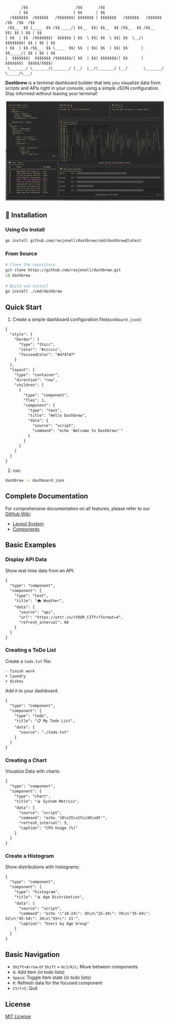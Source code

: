 ```
       /$$                     /$$       /$$                                        
      | $$                    | $$      | $$                                        
  /$$$$$$$  /$$$$$$   /$$$$$$$| $$$$$$$ | $$$$$$$   /$$$$$$   /$$$$$$  /$$  /$$  /$$
 /$$__  $$ |____  $$ /$$_____/| $$__  $$| $$__  $$ /$$__  $$ /$$__  $$| $$ | $$ | $$
| $$  | $$  /$$$$$$$|  $$$$$$ | $$  \ $$| $$  \ $$| $$  \__/| $$$$$$$$| $$ | $$ | $$
| $$  | $$ /$$__  $$ \____  $$| $$  | $$| $$  | $$| $$      | $$_____/| $$ | $$ | $$
|  $$$$$$$|  $$$$$$$ /$$$$$$$/| $$  | $$| $$$$$$$/| $$      |  $$$$$$$|  $$$$$/$$$$/
 \_______/ \_______/|_______/ |__/  |__/|_______/ |__/       \_______/ \_____/\___/ 
```

**Dashbrew** is a terminal dashboard builder that lets you visualize data from scripts and APIs right in your console, using a simple JSON configuration. Stay informed without leaving your terminal!

![screenshot](./screen.gif)

## 🚀 Installation

### Using Go Install

```bash
go install github.com/rasjonell/dashbrew/cmd/dashbrew@latest
```

### From Source

```bash
# Clone the repository
git clone https://github.com/rasjonell/dashbrew.git
cd dashbrew

# Build and install
go install ./cmd/dashbrew
```

## Quick Start

1. Create a simple dashboard configuration file(`dashboard.json`):
```jsonc
{
  "style": {
    "border": {
      "type": "thicc",
      "color": "#cccccc",
      "focusedColor": "#474747"
    }
  },
  "layout": {
    "type": "container",
    "direction": "row",
    "children": [
      {
        "type": "component",
        "flex": 1,
        "component": {
          "type": "text",
          "title": "Hello Dashbrew",
          "data": {
            "source": "script",
            "command": "echo 'Welcome to Dashbrew!'"
          }
        }
      }
    ]
  }
}
```

2. run:

```bash
dashbrew -c dashboard.json
```

## Complete Documentation

For comprehensive documentation on all features, please refer to our [GitHub Wiki](https://github.com/rasjonell/dashbrew/wiki):

- [Layout System](https://github.com/rasjonell/dashbrew/wiki/https://github.com/rasjonell/dashbrew/wiki/Layout-System)
- [Components]([https://github.com/rasjonell/dashbrew/wiki/1](https://github.com/rasjonell/dashbrew/wiki/Components))

## Basic Examples

### Display API Data

Show real-time data from an API:

```jsonc
{
  "type": "component",
  "component": {
    "type": "text",
    "title": "🌦️ Weather",
    "data": {
      "source": "api",
      "url": "https://wttr.in/<YOUR_CITY>?format=4",
      "refresh_interval": 60
    }
  }
}
```

### Creating a ToDo List

Create a `todo.txt` file:

```
- finish work
+ laundry
+ dishes
```

Add it to your dashboard:

```jsonc
{
  "type": "component",
  "component": {
    "type": "todo",
    "title": "📋 My Todo List",
    "data": {
      "source": "./todo.txt"
    }
  }
}
```

### Creating a Chart

Visualize Data with charts:

```jsonc
{
  "type": "component",
  "component": {
    "type": "chart",
    "title": "📊 System Metrics",
    "data": {
      "source": "script",
      "command": "echo '10\n25\n15\n30\n45'",
      "refresh_interval": 5,
      "caption": "CPU Usage (%)"
    }
  }
}
```

### Create a Histogram

Show distributions with histograms:

```jsonc
{
  "type": "component",
  "component": {
    "type": "histogram",
    "title": "📊 Age Distribution",
    "data": {
      "source": "script",
      "command": "echo '\"18-24\": 45\n\"25-34\": 78\n\"35-44\": 52\n\"45-54\": 34\n\"55+\": 21'",
      "caption": "Users by Age Group"
    }
  }
}
```

## Basic Navigation

- `Shift+Arrow` or `Shift` + `H/J/K/L`: Move between components
- `A`: Add item (in todo lists)
- `Space`: Toggle item state (in todo lists)
- `R`: Refresh data for the focused component
- `Ctrl+C`: Quit

## License

[MIT License](./LICENSE)
